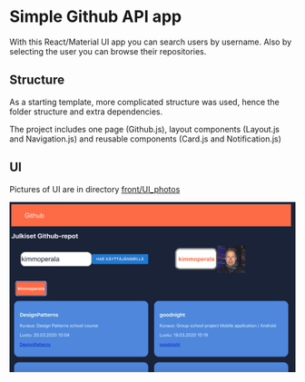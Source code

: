 # Simple Github API app
With this React/Material UI app you can search users by username. Also by selecting the user you can browse their repositories.

## Structure
As a starting template, more complicated structure was used, hence the folder structure and extra dependencies.

The project includes one page (Github.js), layout components (Layout.js and Navigation.js)
and reusable components (Card.js and Notification.js)

## UI
Pictures of UI are in directory [front/UI_photos](https://github.com/kimmoperala/simple-GithubAPI/tree/main/front/UI_photos)


![Picture of the UI](https://github.com/kimmoperala/simple-GithubAPI/blob/main/front/UI_photos/example1.png)

